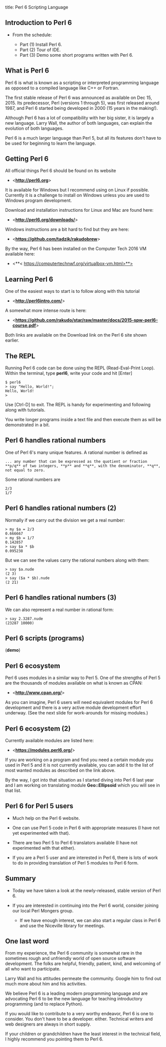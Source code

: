 title: Perl 6 Scripting Language
<!-- insert-file headers.md -->

## Introduction to Perl 6

- From the schedule:

    - Part (1) Install Perl 6.
    - Part (2) Tour of IDE.
    - Part (3) Demo some short programs written with Perl 6.
 
<!-- insert-file background.md -->

<!-- insert-file common-1.md -->

## What is Perl 6

Perl 6 is what is known as a scripting or interpreted programming
language as opposed to a compiled language like C++ or Fortran.

The first stable release of Perl 6 was announced as available on Dec
15, 2015.  Its predecessor, Perl (versions 1 through 5), was first
released around 1987, and Perl 6 started being developed in 2000 (15
years in the making!).

Although Perl 6 has a lot of compatibility with her big sister, it is
largely a new language.  Larry Wall, the author of
both languages, can explain the evolution of both languages.

Perl 6 is a much larger language than Perl 5, but all its features
don't have to be used for beginning to learn the language.

## Getting Perl 6

All official things Perl 6 should be found on its website

- <**<http://perl6.org>**>

It is available for Windows but I recommend using on Linux if
possible.  Currently it is a challenge to install on Windows unless
you are used to Windows program development.

Download and installation instructions for Linux and Mac are found here:

-  <**<http://perl6.org/downloads/>**>

Windows instructions are a bit hard to find but they are here:

- <**<https://github.com/tadzik/rakudobrew>**>

By the way, Perl 6 has been installed on the Computer Tech 2016 VM
available here:

- <**< https://computertechnwf.org/virtualbox-vm.html>**>

## Learning Perl 6

One of the easiest ways to start is to follow along with this tutorial

- <**<http://perl6intro.com/>**>

A somewhat more intense route is here:

- <**<https://github.com/rakudo/star/raw/master/docs/2015-spw-perl6-course.pdf>**>

Both links are available on the Download link on the Perl 6 site shown earlier.

## The REPL

Running Perl 6 code can be done using the REPL (Read-Eval-Print Loop).
Within the terminal, type **perl6**, write your code and hit [Enter]

~~~
$ perl6
> say "Hello, World!";
Hello, World!
> 
~~~

Use [Ctrl-D] to exit.  The REPL is handy for experimenting and
following along with tutorials.

You write longer programs inside a text file and then execute them as
will be demonstrated in a bit.

## Perl 6 handles rational numbers

One of Perl 6's many unique features.  A rational number is defined as

~~~
... any number that can be expressed as the quotient or fraction
**p/q** of two integers, **p** and **q**, with the denominator, **q**,
not equal to zero.
~~~

Some rational numbers are

~~~
2/3
1/7
~~~

## Perl 6 handles rational numbers (2)

Normally if we carry out the division we get a real number:

~~~
> my $a = 2/3
0.666667
> my $b = 1/7
0.142857
> say $a * $b
0.095238
~~~

But we can see the values carry the rational numbers along with them:

~~~
> say $a.nude
(2 3)
> say ($a * $b).nude
(2 21)
~~~

## Perl 6 handles rational numbers (3)

We can also represent a real number in rational form:

~~~
> say 2.3287.nude
(23287 10000)
~~~

## Perl 6 scripts (programs)

(**demo**)

## Perl 6 ecosystem

Perl 6 uses modules in a similar way to Perl 5. One of the strengths
of Perl 5 are the thousands of modules available on what is known as
CPAN:

- <**<http://www.cpan.org/>**>

As you can imagine, Perl 6 users will need equivalent modules for Perl
6 development and there is a very active module development effort
underway. (See the next slide for work-arounds for missing modules.)

## Perl 6 ecosystem (2)

Currently available modules are listed here:

- <**<https://modules.perl6.org/>**>

If you are working on a program and find you need a certain module you
used in Perl 5 and it is not currently available, you can add it to
the list of most wanted modules as described on the link above.

By the way, I got into that situation as I started diving into Perl 6
last year and I am working on translating module **Geo::Ellipsoid**
which you will see in that list.


## Perl 6 for Perl 5 users

- Much help on the Perl 6 website.

- One can use Perl 5 code in Perl 6 with appropriate measures (I have
  not yet experimented with that).

- There are two Perl 5 to Perl 6 translators available (I have not
  experimented with that either).

- If you are a Perl 5 user and are interested in Perl 6, there is lots
  of work to do in providing translation of Perl 5 modules to Perl 6
  form.

## Summary

- Today we have taken a look at the newly-released, stable version of Perl 6.

- If you are interested in continuing into the Perl 6 world, consider
  joining our local Perl Mongers group.

    - If we have enough interest, we can also start a regular class in
      Perl 6 and use the Niceville library for meetings.

<!-- insert-file closer-help.md -->

## One last word

From my experience, the Perl 6 community is somewhat rare in the
sometimes rough and unfriendly world of open source software
development. The folks are helpful, friendly, patient, kind, and
welcoming of all who want to participate.

Larry Wall and his attitudes permeate the community.  Google him to
find out much more about him and his activities.

We believe Perl 6 is a leading modern programming language and are
advocating Perl 6 to be the new language for teaching introductory
programming (and to replace Python).

If you would like to contribute to a very worthy endeavor, Perl 6 is
one to consider.  You don't have to be a developer. either.  Technical
writers and web designers are always in short supply.

If your children or grandchildren have the least interest in the
technical field, I highly recommend you pointing them to Perl 6.
